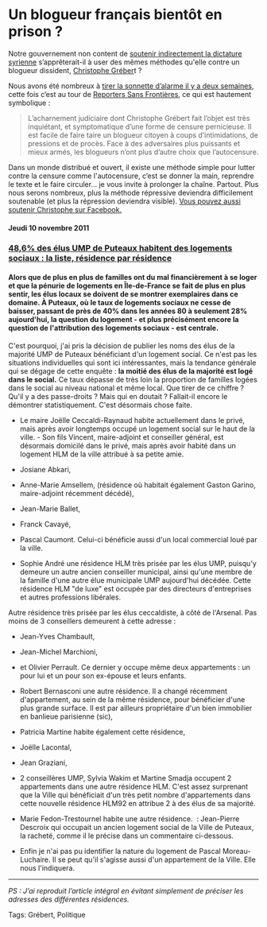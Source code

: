 # Un blogueur français bientôt en prison ?

Notre gouvernement non content de [soutenir indirectement la dictature syrienne](http://www.rue89.com/2012/02/27/le-made-france-numerique-pour-tuer-le-printemps-arabe-229609) s’apprêterait-il à user des mêmes méthodes qu'elle contre un blogueur dissident, [Christophe Gréber](http://www.monputeaux.com/)t ?

Nous avons été nombreux à [tirer la sonnette d’alarme il y a deux semaines](http://www.monputeaux.com/2012/03/monputeaux-menace-de-disparition.html), cette fois c’est au tour de [Reporters Sans Frontières](http://fr.rsf.org/france-apres-dix-ans-d-activite-le-blog-26-03-2012,42185.html), ce qui est hautement symbolique :

> L’acharnement judiciaire dont Christophe Grébert fait l’objet est très inquiétant, et symptomatique d’une forme de censure pernicieuse. Il est facile de faire taire un blogueur citoyen à coups d’intimidations, de pressions et de procès. Face à des adversaires plus puissants et mieux armés, les blogueurs n’ont plus d’autre choix que l’autocensure.

Dans un monde distribué et ouvert, il existe une méthode simple pour lutter contre la censure comme l'autocensure, c’est se donner la main, reprendre le texte et le faire circuler… je vous invite à prolonger la chaîne. Partout. Plus nous serons nombreux, plus la méthode répressive deviendra difficilement soutenable (et plus la répression deviendra visible). [Vous pouvez aussi soutenir Christophe sur Facebook.](http://www.facebook.com/messages/593122568)

#### Jeudi 10 novembre 2011

### [48,6% des élus UMP de Puteaux habitent des logements sociaux : la liste, résidence par résidence](http://www.monputeaux.com/2011/11/ump-logements.html)

#### Alors que de plus en plus de familles ont du mal financièrement à se loger et que la pénurie de logements en Île-de-France se fait de plus en plus sentir, les élus locaux se doivent de se montrer exemplaires dans ce domaine. À Puteaux, où le taux de logements sociaux ne cesse de baisser, passant de près de 40% dans les années 80 à seulement 28% aujourd'hui, la question du logement - et plus précisément encore la question de l'attribution des logements sociaux - est centrale.

C'est pourquoi, j'ai pris la décision de publier les noms des élus de la majorité UMP de Puteaux bénéficiant d'un logement social. Ce n'est pas les situations individuelles qui sont ici intéressantes, mais la tendance générale qui se dégage de cette enquête : **la moitié des élus de la majorité est logé dans le social.** Ce taux dépasse de très loin la proportion de familles logées dans le social au niveau national et même local. Que tirer de ce chiffre ? Qu'il y a des passe-droits ? Mais qui en doutait ? Fallait-il encore le démontrer statistiquement. C'est désormais chose faite.

- Le maire Joëlle Ceccaldi-Raynaud habite actuellement dans le privé, mais après avoir longtemps occupé un logement social sur le haut de la ville. - Son fils Vincent, maire-adjoint et conseiller général, est désormais domicilé dans le privé, mais après avoir habité dans un logement HLM de la ville attribué à sa petite amie.

- Josiane Abkari,

- Anne-Marie Amsellem, (résidence où habitait également Gaston Garino, maire-adjoint récemment décédé),

- Jean-Marie Ballet,

- Franck Cavayé,

- Pascal Caumont. Celui-ci bénéficie aussi d'un local commercial loué par la ville.

- Sophie André une résidence HLM très prisée par les élus UMP, puisqu'y demeure un autre ancien conseiller municipal, ainsi qu'une membre de la famille d'une autre élue municipale UMP aujourd'hui décédée. Cette résidence HLM "de luxe" est occupée par des directeurs d'entreprises et autres professions libérales.

Autre résidence très prisée par les élus ceccaldiste, à côté de l'Arsenal. Pas moins de 3 conseillers demeurent à cette adresse :

- Jean-Yves Chambault,

- Jean-Michel Marchioni,

- et Olivier Perrault. Ce dernier y occupe même deux appartements : un pour lui et un pour son ex-épouse et leurs enfants.

- Robert Bernasconi une autre résidence. Il a changé récemment d'appartement, au sein de la même résidence, pour bénéficier d'une plus grande surface. Il est par ailleurs propriétaire d'un bien immobilier en banlieue parisienne (sic),

- Patricia Martine habite également cette résidence,

- Joëlle Lacontal,

- Jean Graziani,

- 2 conseillères UMP, Sylvia Wakim et Martine Smadja occupent 2 appartements dans une autre résidence HLM. C'est assez surprenant que la Ville qui bénéficiait d'un très petit nombre d'appartements dans cette nouvelle résidence HLM92 en attribue 2 à des élus de sa majorité.

- Marie Fedon-Trestournel habite une autre résidence.
 : Jean-Pierre Descroix qui occupait un ancien logement social de la Ville de Puteaux, la racheté, comme il le précise dans un commentaire ci-dessous.

- Enfin je n'ai pas pu identifier la nature du logement de Pascal Moreau-Luchaire. Il se peut qu'il s'agisse aussi d'un appartement de la Ville. Elle nous l'indiquera.

---

*PS : J’ai reproduit l’article intégral en évitant simplement de préciser les adresses des différentes résidences.*

Tags: Grébert, Politique